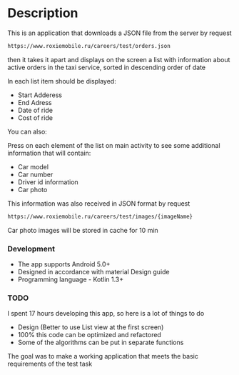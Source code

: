 # Description

This is an application that downloads a JSON file from the server by request
```sh
https://www.roxiemobile.ru/careers/test/orders.json
```
then it takes it apart and displays on the screen a list with information about active orders in the taxi service, 
sorted in descending order of date

In each list item should be displayed:

  - Start Adderess
  - End Adress
  - Date of ride
  - Cost of ride

You can also:

Press on each element of the list on main activity to see some additional information that will contain:

  - Car model
  - Car number
  - Driver id information
  - Car photo

This information was also received in JSON format by request
```sh
https://www.roxiemobile.ru/careers/test/images/{imageName}
```
Car photo images will be stored in cache for 10 min

### Development

  - The app supports Android 5.0+
  - Designed in accordance with material Design guide
  - Programming language - Kotlin 1.3+

### TODO

I spent 17 hours developing this app, so here is a lot of things to do

  - Design (Better to use List view at the first screen)
  - 100% this code can be optimized and refactored
  - Some of the algorithms can be put in separate functions

The goal was to make a working application that meets the basic requirements of the test task
